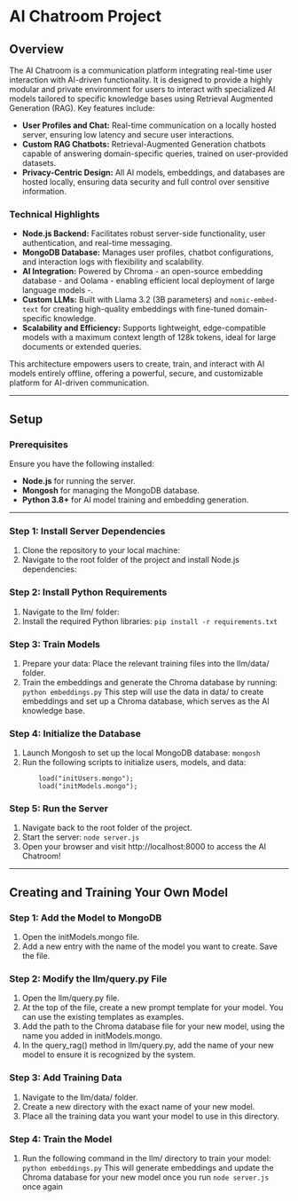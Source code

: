 # AI Chatroom Project


## Overview  
The AI Chatroom is a communication platform integrating real-time user interaction with AI-driven functionality. It is designed to provide a highly modular and private environment for users to interact with specialized AI models tailored to specific knowledge bases using Retrieval Augmented Generation (RAG). Key features include:  

- **User Profiles and Chat:** Real-time communication on a locally hosted server, ensuring low latency and secure user interactions.  
- **Custom RAG Chatbots:** Retrieval-Augmented Generation chatbots capable of answering domain-specific queries, trained on user-provided datasets.  
- **Privacy-Centric Design:** All AI models, embeddings, and databases are hosted locally, ensuring data security and full control over sensitive information.  

### Technical Highlights  
- **Node.js Backend:** Facilitates robust server-side functionality, user authentication, and real-time messaging.  
- **MongoDB Database:** Manages user profiles, chatbot configurations, and interaction logs with flexibility and scalability.  
- **AI Integration:** Powered by Chroma - an open-source embedding database - and Oolama  - enabling efficient local deployment of large language models -.  
- **Custom LLMs:** Built with Llama 3.2 (3B parameters) and `nomic-embed-text` for creating high-quality embeddings with fine-tuned domain-specific knowledge.  
- **Scalability and Efficiency:** Supports lightweight, edge-compatible models with a maximum context length of 128k tokens, ideal for large documents or extended queries.  

This architecture empowers users to create, train, and interact with AI models entirely offline, offering a powerful, secure, and customizable platform for AI-driven communication.

---

## Setup  

### Prerequisites  
Ensure you have the following installed:  
- **Node.js** for running the server.  
- **Mongosh** for managing the MongoDB database.  
- **Python 3.8+** for AI model training and embedding generation.  

---

### Step 1: Install Server Dependencies  
1. Clone the repository to your local machine:
2. Navigate to the root folder of the project and install Node.js dependencies:


### Step 2: Install Python Requirements 
1. Navigate to the llm/ folder:
2. Install the required Python libraries:
   ``` pip install -r requirements.txt ```
 

### Step 3: Train Models
1. Prepare your data: Place the relevant training files into the llm/data/ folder. 
2. Train the embeddings and generate the Chroma database by running:
   ``` python embeddings.py ```
  This step will use the data in data/ to create embeddings and set up a Chroma database, which serves as the AI knowledge base.

### Step 4: Initialize the Database
1. Launch Mongosh to set up the local MongoDB database:
   ``` mongosh ```
2. Run the following scripts to initialize users, models, and data:
   ``` load("initdb.mongo");
       load("initUsers.mongo");
       load("initModels.mongo");
   ```

### Step 5: Run the Server
1. Navigate back to the root folder of the project.
2. Start the server:
   ``` node server.js ```
3. Open your browser and visit http://localhost:8000 to access the AI Chatroom!


---

## Creating and Training Your Own Model  

### Step 1: Add the Model to MongoDB
1. Open the initModels.mongo file.
2. Add a new entry with the name of the model you want to create. Save the file.

   
### Step 2: Modify the llm/query.py File
1. Open the llm/query.py file.
2. At the top of the file, create a new prompt template for your model. You can use the existing templates as examples.
3. Add the path to the Chroma database file for your new model, using the name you added in initModels.mongo.
4. In the query_rag() method in llm/query.py, add the name of your new model to ensure it is recognized by the system.

      
### Step 3: Add Training Data
1. Navigate to the llm/data/ folder.
2. Create a new directory with the exact name of your new model.
3. Place all the training data you want your model to use in this directory.


### Step 4: Train the Model
1. Run the following command in the llm/ directory to train your model:
   ``` python embeddings.py ```
 This will generate embeddings and update the Chroma database for your new model once you run ``` node server.js ``` once again

